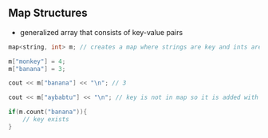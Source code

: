 ## Map Structures 
- generalized array that consists of key-value pairs 
``` C++
map<string, int> m; // creates a map where strings are key and ints are values 

m["monkey"] = 4;
m["banana"] = 3;

cout << m["banana"] << "\n"; // 3

cout << m["aybabtu"] << "\n"; // key is not in map so it is added with default value (0)

if(m.count("banana")){
	// key exists
}
```
